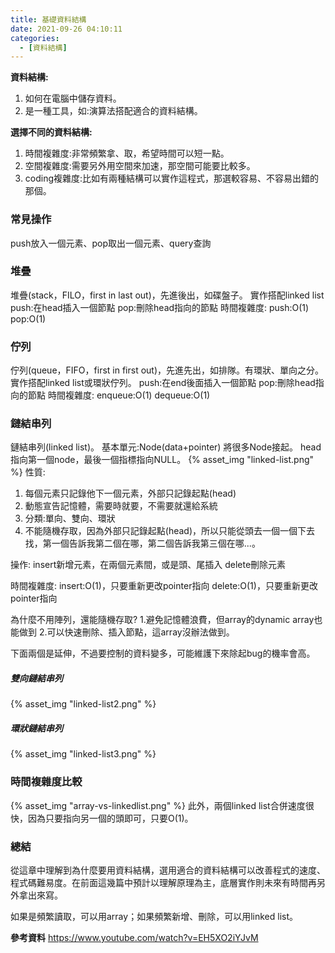 ```yaml
---
title: 基礎資料結構
date: 2021-09-26 04:10:11
categories:
  - [資料結構]
---
```

**資料結構:**
1. 如何在電腦中儲存資料。
2. 是一種工具，如:演算法搭配適合的資料結構。

**選擇不同的資料結構:**
1. 時間複雜度:非常頻繁拿、取，希望時間可以短一點。
2. 空間複雜度:需要另外用空間來加速，那空間可能要比較多。
3. coding複雜度:比如有兩種結構可以實作這程式，那選較容易、不容易出錯的那個。


### 常見操作
push放入一個元素、pop取出一個元素、query查詢

### 堆疊
堆疊(stack，FILO，first in last out)，先進後出，如碟盤子。
實作搭配linked list
push:在head插入一個節點
pop:刪除head指向的節點
時間複雜度:
push:O(1)
pop:O(1)

### 佇列
佇列(queue，FIFO，first in first out)，先進先出，如排隊。有環狀、單向之分。
實作搭配linked list或環狀佇列。
push:在end後面插入一個節點
pop:刪除head指向的節點
時間複雜度:
enqueue:O(1)
dequeue:O(1)

### 鏈結串列
鏈結串列(linked list)。
基本單元:Node(data+pointer)
將很多Node接起。
head指向第一個node，最後一個指標指向NULL。
{% asset_img "linked-list.png" %}
性質:
1. 每個元素只記錄他下一個元素，外部只記錄起點(head)
2. 動態宣告記憶體，需要時就要，不需要就還給系統
3. 分類:單向、雙向、環狀
4. 不能隨機存取，因為外部只記錄起點(head)，所以只能從頭去一個一個下去找，第一個告訴我第二個在哪，第二個告訴我第三個在哪...。

操作:
insert新增元素，在兩個元素間，或是頭、尾插入
delete刪除元素

時間複雜度:
insert:O(1)，只要重新更改pointer指向
delete:O(1)，只要重新更改pointer指向


為什麼不用陣列，還能隨機存取?
1.避免記憶體浪費，但array的dynamic array也能做到
2.可以快速刪除、插入節點，這array沒辦法做到。

下面兩個是延伸，不過要控制的資料變多，可能維護下來除起bug的機率會高。
##### 雙向鏈結串列
{% asset_img "linked-list2.png" %}
##### 環狀鏈結串列
{% asset_img "linked-list3.png" %}

### 時間複雜度比較
{% asset_img "array-vs-linkedlist.png" %}
此外，兩個linked list合併速度很快，因為只要指向另一個的頭即可，只要O(1)。

### 總結
從這章中理解到為什麼要用資料結構，選用適合的資料結構可以改善程式的速度、程式碼難易度。在前面這幾篇中預計以理解原理為主，底層實作則未來有時間再另外拿出來寫。

如果是頻繁讀取，可以用array；如果頻繁新增、刪除，可以用linked list。

**參考資料**
https://www.youtube.com/watch?v=EH5XO2iYJvM